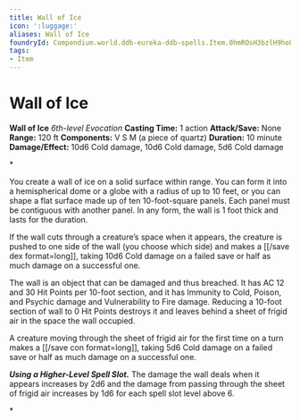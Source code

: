 ```yaml
---
title: Wall of Ice
icon: ':luggage:'
aliases: Wall of Ice
foundryId: Compendium.world.ddb-eureka-ddb-spells.Item.0hmROsH3bzlH9hoL
tags:
- Item
---
```


# Wall of Ice

**Wall of Ice**
_6th-level Evocation_
**Casting Time:** 1 action
**Attack/Save:** None
**Range:** 120 ft
**Components:** V S M (a piece of quartz)
**Duration:** 10 minute
**Damage/Effect:** 10d6 Cold damage, 10d6 Cold damage, 5d6 Cold damage

*<p>You create a wall of ice on a solid surface within range. You can form it into a hemispherical dome or a globe with a radius of up to 10 feet, or you can shape a flat surface made up of ten 10-foot-square panels. Each panel must be contiguous with another panel. In any form, the wall is 1 foot thick and lasts for the duration.

If the wall cuts through a creature’s space when it appears, the creature is pushed to one side of the wall (you choose which side) and makes a [[/save dex format=long]], taking 10d6 Cold damage on a failed save or half as much damage on a successful one.

The wall is an object that can be damaged and thus breached. It has AC 12 and 30 Hit Points per 10-foot section, and it has Immunity to Cold, Poison, and Psychic damage and Vulnerability to Fire damage. Reducing a 10-foot section of wall to 0 Hit Points destroys it and leaves behind a sheet of frigid air in the space the wall occupied.

A creature moving through the sheet of frigid air for the first time on a turn makes a [[/save con format=long]], taking 5d6 Cold damage on a failed save or half as much damage on a successful one.

***Using a Higher-Level Spell Slot.*** The damage the wall deals when it appears increases by 2d6 and the damage from passing through the sheet of frigid air increases by 1d6 for each spell slot level above 6.</p>*